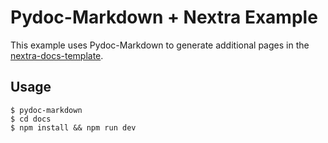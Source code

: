 # Pydoc-Markdown + Nextra Example

  [nextra-docs-template]: https://github.com/shuding/nextra-docs-template

This example uses Pydoc-Markdown to generate additional pages in the [nextra-docs-template][].

## Usage

    $ pydoc-markdown
    $ cd docs
    $ npm install && npm run dev
